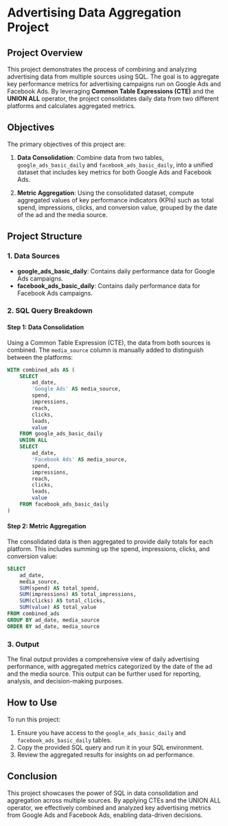 
# Advertising Data Aggregation Project

## Project Overview

This project demonstrates the process of combining and analyzing advertising data from multiple sources using SQL. The goal is to aggregate key performance metrics for advertising campaigns run on Google Ads and Facebook Ads. By leveraging **Common Table Expressions (CTE)** and the **UNION ALL** operator, the project consolidates daily data from two different platforms and calculates aggregated metrics.

## Objectives

The primary objectives of this project are:

1. **Data Consolidation**: Combine data from two tables, `google_ads_basic_daily` and `facebook_ads_basic_daily`, into a unified dataset that includes key metrics for both Google Ads and Facebook Ads.

2. **Metric Aggregation**: Using the consolidated dataset, compute aggregated values of key performance indicators (KPIs) such as total spend, impressions, clicks, and conversion value, grouped by the date of the ad and the media source.

## Project Structure

### 1. Data Sources

- **google_ads_basic_daily**: Contains daily performance data for Google Ads campaigns.
- **facebook_ads_basic_daily**: Contains daily performance data for Facebook Ads campaigns.

### 2. SQL Query Breakdown

#### Step 1: Data Consolidation

Using a Common Table Expression (CTE), the data from both sources is combined. The `media_source` column is manually added to distinguish between the platforms:

```sql
WITH combined_ads AS (
    SELECT 
        ad_date, 
        'Google Ads' AS media_source, 
        spend, 
        impressions, 
        reach, 
        clicks, 
        leads, 
        value 
    FROM google_ads_basic_daily
    UNION ALL
    SELECT 
        ad_date, 
        'Facebook Ads' AS media_source, 
        spend, 
        impressions, 
        reach, 
        clicks, 
        leads, 
        value 
    FROM facebook_ads_basic_daily
)
```

#### Step 2: Metric Aggregation

The consolidated data is then aggregated to provide daily totals for each platform. This includes summing up the spend, impressions, clicks, and conversion value:

```sql
SELECT 
    ad_date, 
    media_source, 
    SUM(spend) AS total_spend, 
    SUM(impressions) AS total_impressions, 
    SUM(clicks) AS total_clicks, 
    SUM(value) AS total_value 
FROM combined_ads
GROUP BY ad_date, media_source
ORDER BY ad_date, media_source
```

### 3. Output

The final output provides a comprehensive view of daily advertising performance, with aggregated metrics categorized by the date of the ad and the media source. This output can be further used for reporting, analysis, and decision-making purposes.

## How to Use

To run this project:

1. Ensure you have access to the `google_ads_basic_daily` and `facebook_ads_basic_daily` tables.
2. Copy the provided SQL query and run it in your SQL environment.
3. Review the aggregated results for insights on ad performance.

## Conclusion

This project showcases the power of SQL in data consolidation and aggregation across multiple sources. By applying CTEs and the UNION ALL operator, we effectively combined and analyzed key advertising metrics from Google Ads and Facebook Ads, enabling data-driven decisions.

